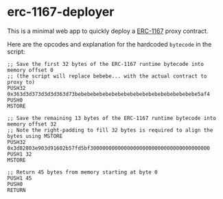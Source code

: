 # erc-1167-deployer

This is a minimal web app to quickly deploy a [ERC-1167](https://eips.ethereum.org/EIPS/eip-1167) proxy contract.

Here are the opcodes and explanation for the hardcoded `bytecode` in the script:

```
;; Save the first 32 bytes of the ERC-1167 runtime bytecode into memory offset 0
;; (the script will replace bebebe... with the actual contract to proxy to)
PUSH32 0x363d3d373d3d3d363d73bebebebebebebebebebebebebebebebebebebebe5af4
PUSH0
MSTORE

;; Save the remaining 13 bytes of the ERC-1167 runtime bytecode into memory offset 32
;; Note the right-padding to fill 32 bytes is required to align the bytes using MSTORE
PUSH32 0x3d82803e903d91602b57fd5bf300000000000000000000000000000000000000
PUSH1 32
MSTORE

;; Return 45 bytes from memory starting at byte 0
PUSH1 45
PUSH0
RETURN
```
